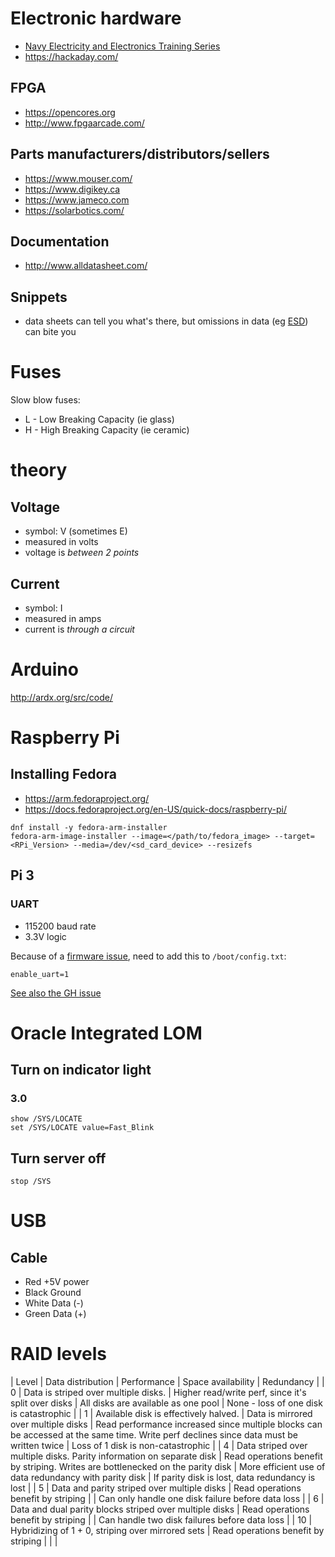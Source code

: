 # Electronic hardware

- [Navy Electricity and Electronics Training Series](https://www.hnsa.org/resources/manuals-documents/2575-2/)
- <https://hackaday.com/>


## FPGA

- <https://opencores.org>
- <http://www.fpgaarcade.com/>


## Parts manufacturers/distributors/sellers

- <https://www.mouser.com/>
- <https://www.digikey.ca>
- <https://www.jameco.com>
- <https://solarbotics.com/>


## Documentation

- <http://www.alldatasheet.com/>


## Snippets

- data sheets can tell you what's there, but omissions in data (eg [ESD](https://warmcat.com/2016/11/21/let's-play-what's-my-esd-rating.html)) can bite you


# Fuses

Slow blow fuses:

- L - Low Breaking Capacity (ie glass)
- H - High Breaking Capacity (ie ceramic)


# theory


## Voltage

- symbol: V (sometimes E)
- measured in volts
- voltage is *between 2 points*


## Current

- symbol: I
- measured in amps
- current is *through a circuit*


# Arduino

<http://ardx.org/src/code/>


# Raspberry Pi


## Installing Fedora

- <https://arm.fedoraproject.org/>
- <https://docs.fedoraproject.org/en-US/quick-docs/raspberry-pi/>

```shell
dnf install -y fedora-arm-installer
fedora-arm-image-installer --image=</path/to/fedora_image> --target=<RPi_Version> --media=/dev/<sd_card_device> --resizefs
```


## Pi 3


### UART

- 115200 baud rate
- 3.3V logic

Because of a [firmware issue](https://www.raspberrypi.org/forums/viewtopic.php?f=28&t=141195), need to add this to `/boot/config.txt`:

```
enable_uart=1
```

[See also the GH issue](https://github.com/raspberrypi/firmware/issues/553#issuecomment-199486644)


# Oracle Integrated LOM


## Turn on indicator light


### 3.0

```
show /SYS/LOCATE
set /SYS/LOCATE value=Fast_Blink
```


## Turn server off

```
stop /SYS
```


# USB


## Cable

- Red +5V power
- Black Ground
- White Data (-)
- Green Data (+)


# RAID levels

| Level | Data distribution                                                     | Performance                                                                      | Space availability                                                                                                                      | Redundancy                                        |
| 0     | Data is striped over multiple disks.                                  | Higher read/write perf, since it's split over disks                              | All disks are available as one pool                                                                                                     | None - loss of one disk is catastrophic           |
| 1     | Available disk is effectively halved.                                 | Data is mirrored over multiple disks                                             | Read performance increased since multiple blocks can be accessed at the same time. Write perf declines since data must be written twice | Loss of 1 disk is non-catastrophic                |
| 4     | Data striped over multiple disks. Parity information on separate disk | Read operations benefit by striping.  Writes are bottlenecked on the parity disk | More efficient use of data redundancy with parity disk                                                                                  | If parity disk is lost, data redundancy is lost   |
| 5     | Data and parity striped over multiple disks                           | Read operations benefit by striping                                              |                                                                                                                                         | Can only handle one disk failure before data loss |
| 6     | Data and dual parity blocks striped over multiple disks               | Read operations benefit by striping                                              |                                                                                                                                         | Can handle two disk failures before data loss     |
| 10    | Hybridizing of 1 + 0, striping over mirrored sets                     | Read operations benefit by striping                                              |                                                                                                                                         |                                                   |